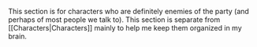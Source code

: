 This section is for characters who are definitely enemies of the party (and perhaps of most people we talk to). This section is separate from [[Characters|Characters]] mainly to help me keep them organized in my brain.